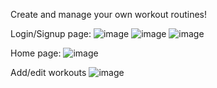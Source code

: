 Create and manage your own workout routines!

Login/Signup page:
![image](https://github.com/Seemant-RajSingh/FitFlex-client/assets/117286608/fd50067f-4499-4514-a765-d8e40659b03e)
![image](https://github.com/Seemant-RajSingh/FitFlex-client/assets/117286608/81ef1731-252c-4931-88e1-34bb89eff49b)
![image](https://github.com/Seemant-RajSingh/FitFlex-client/assets/117286608/6a06dc0d-6c93-442a-a1ee-97a502425299)



Home page:
![image](https://github.com/Seemant-RajSingh/FitFlex-client/assets/117286608/6fee7e36-601b-4415-a9e6-8ac05dc9de94)


Add/edit workouts
![image](https://github.com/Seemant-RajSingh/FitFlex-client/assets/117286608/2d3ef155-f081-40b4-9a49-b97415ae03df)



